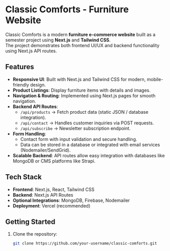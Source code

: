 # Classic Comforts - Furniture Website

Classic Comforts is a modern **furniture e-commerce website** built as a semester project using **Next.js** and **Tailwind CSS**.  
The project demonstrates both frontend UI/UX and backend functionality using Next.js API routes.

## Features

- **Responsive UI**: Built with Next.js and Tailwind CSS for modern, mobile-friendly design.
- **Product Listings**: Display furniture items with details and images.
- **Navigation & Routing**: Implemented using Next.js pages for smooth navigation.
- **Backend API Routes**:
  - `/api/products` → Fetch product data (static JSON / database integration).
  - `/api/contact` → Handles customer inquiries via POST requests.
  - `/api/subscribe` → Newsletter subscription endpoint.
- **Form Handling**:
  - Contact form with input validation and secure handling.
  - Data can be stored in a database or integrated with email services (Nodemailer/SendGrid).
- **Scalable Backend**: API routes allow easy integration with databases like MongoDB or CMS platforms like Strapi.

## Tech Stack

- **Frontend**: Next.js, React, Tailwind CSS
- **Backend**: Next.js API Routes
- **Optional Integrations**: MongoDB, Firebase, Nodemailer
- **Deployment**: Vercel (recommended)

## Getting Started

1. Clone the repository:
   ```bash
   git clone https://github.com/your-username/classic-comforts.git

